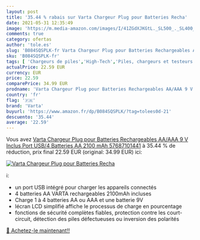```yaml
---
layout: post
title: '35.44 % rabais sur Varta Chargeur Plug pour Batteries Recha'
date: 2021-05-31 12:35:49
image: 'https://m.media-amazon.com/images/I/41ZGdXJKGtL._SL500_._SL400_.jpg'
comments: true
category: ofertas
author: 'tole.es'
slug: 'B084SQSPLK-fr Varta Chargeur Plug pour Batteries Rechargeables AA/AAA 9...'
sku: 'B084SQSPLK-fr'
tags: [ 'Chargeurs de piles','High-Tech','Piles, chargeurs et testeurs','varta', ]
actualPrice: 22.59 EUR
currency: EUR
price: 22.59
comparePrice: 34.99 EUR
prodname: 'Varta Chargeur Plug pour Batteries Rechargeables AA/AAA 9 V Inclus Port USB/4 Batteries AA 2100 mAh 57687101441'
country: 'fr'
flag: '🇫🇷'
brand: 'Varta'
buyurl: 'https://www.amazon.fr/dp/B084SQSPLK/?tag=tolees0d-21'
descuento: '35.44'
average: '22.59'
---
```


Vous avez [Varta Chargeur Plug pour Batteries Rechargeables AA/AAA 9 V Inclus Port USB/4 Batteries AA 2100 mAh 57687101441](https://www.amazon.fr/dp/B084SQSPLK/?tag=tolees0d-21)  à  35.44 % de réduction, prix final  22.59 EUR (original: 34.99 EUR) ici:

[![Varta Chargeur Plug pour Batteries Recha](https://m.media-amazon.com/images/I/41ZGdXJKGtL._SL500_._SL400_.jpg)](https://www.amazon.fr/dp/B084SQSPLK/?tag=tolees0d-21)

ℹ️:

- un port USB intégré pour charger les appareils connectés
- 4 batteries AA VARTA rechargeables 2100mAh incluses
- Charge 1 à 4 batteries AA ou AAA et une batterie 9V
- lécran LCD simplifié affiche le processus de charge en pourcentage
- fonctions de sécurité complètes fiables, protection contre les court-circuit, détection des piles défectueuses ou inversion des polarités

[🛒 Achetez-le maintenant!!](https://www.amazon.fr/dp/B084SQSPLK/?tag=tolees0d-21)
